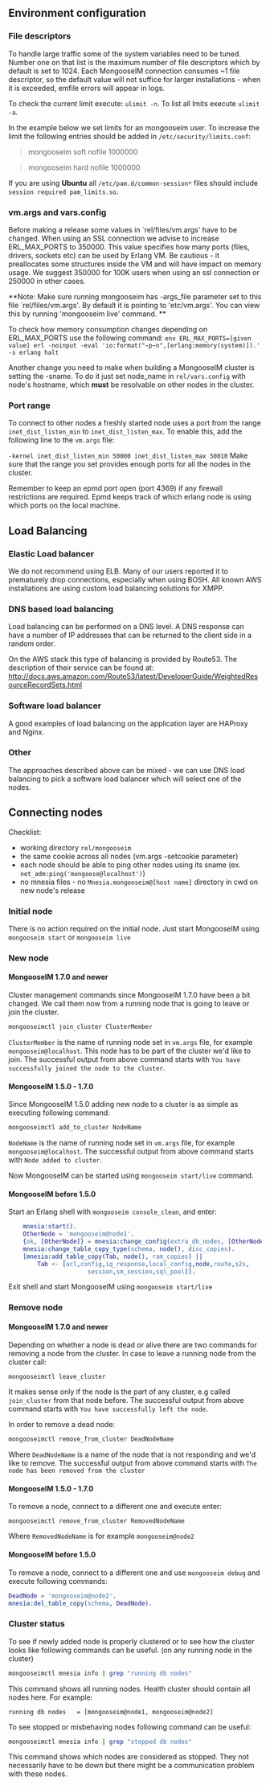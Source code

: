 Environment configuration
---

### File descriptors

To handle large traffic some of the system variables need to be tuned. Number one on that list is the maximum number of file descriptors which by default is set to 1024. Each MongooseIM connection consumes ~1 file descriptor, so the default value will not suffice for larger installations - when it is exceeded, emfile errors will appear in logs.

To check the current limit execute: `ulimit -n`.
To list all lmits execute `ulimit -a`.


In the example below we set limits for an mongooseim user. To increase the limit the following entries should be added in `/etc/security/limits.conf`:

> mongooseim   soft   nofile   1000000

> mongooseim   hard   nofile   1000000

If you are using **Ubuntu** all `/etc/pam.d/common-session*` files should include
`session required pam_limits.so`.


### vm.args and vars.config

Before making a release some values in `rel/files/vm.args' have to be changed. When using an SSL connection we advise to increase ERL_MAX_PORTS to 350000. This value
specifies how many ports (files, drivers, sockets etc) can be used by Erlang VM.
Be cautious - it preallocates some structures inside the VM and will have impact on memory usage. We suggest 350000 for 100K users when using an ssl connection or 250000 in other cases.

**Note: Make sure running mongooseim has -args_file parameter set to this file `rel/files/vm.args'. By default it is pointing to 'etc/vm.args'. You can view this by running 'mongooseim live' command. **
 
To check how memory consumption changes depending on ERL_MAX_PORTS use the following command:
`env ERL_MAX_PORTS=[given value] erl -noinput -eval 'io:format("~p~n",[erlang:memory(system)]).' -s erlang halt`

Another change you need to make when building a MongooseIM cluster is setting the -sname. To do it just set node_name in `rel/vars.config` with node's hostname, which **must** be resolvable on other nodes in the cluster.

### Port range

To connect to other nodes a freshly started node uses a port from the range `inet_dist_listen_min` to `inet_dist_listen_max`.
To enable this, add the following line to the `vm.args` file:

`-kernel inet_dist_listen_min 50000 inet_dist_listen_max 50010`
Make sure that the range you set provides enough ports for all the nodes in the cluster.

Remember to keep an epmd port open (port 4369) if any firewall restrictions are required.
Epmd keeps track of which erlang node is using which ports on the local machine.


Load Balancing
---

### Elastic Load balancer

We do not recommend using ELB. Many of our users reported it to prematurely drop connections, especially when using BOSH. All known AWS installations are using custom load balancing solutions for XMPP.

### DNS based load balancing

Load balancing can be performed on a DNS level. A DNS response can have a number of IP addresses that can be returned to the client side in a random order. 

On the AWS stack this type of balancing is provided by Route53. The description of their service can be found at:
http://docs.aws.amazon.com/Route53/latest/DeveloperGuide/WeightedResourceRecordSets.html

### Software load balancer

A good examples of load balancing on the application layer are HAProxy and Nginx. 

### Other
The approaches described above can be mixed - we can use DNS load balancing to pick a
software load balancer which will select one of the nodes.


Connecting nodes
---

Checklist:
- working directory `rel/mongooseim`
- the same cookie across all nodes (vm.args -setcookie parameter)
- each node should be able to ping other nodes using its sname
   (ex. `net_adm:ping('mongoose@localhost')`)
- no mnesia files - no `Mnesia.mongooseim@[host name]` directory in cwd on new node's release

### Initial node

There is no action required on the initial node. 
Just start MongooseIM using `mongooseim start` or `mongooseim live`

### New node

#### MongooseIM 1.7.0 and newer
Cluster management commands since MongooseIM 1.7.0 have been a bit changed. We call them now from a running node that is going
to leave or join the cluster.

```bash
mongooseimctl join_cluster ClusterMember
```

`ClusterMember` is the name of running node set in `vm.args` file, for example `mongooseim@localhost`. This node
has to be part of the cluster we'd like to join.
The successful output from above command starts with `You have successfully joined the node to the cluster`.

#### MongooseIM 1.5.0 - 1.7.0
Since MongooseIM 1.5.0 adding new node to a cluster is as simple as executing following command:

```bash
mongooseimctl add_to_cluster NodeName
```

`NodeName` is the name of running node set in `vm.args` file, for example `mongooseim@localhost`.
The successful output from above command starts with `Node added to cluster`. 

Now MongooseIM can be started using `mongooseim start/live` command.

#### MongooseIM before 1.5.0

Start an Erlang shell with `mongooseim console_clean`, and enter:

```erlang
    mnesia:start().
    OtherNode = 'mongooseim@node1'.
    {ok, [OtherNode]} = mnesia:change_config(extra_db_nodes, [OtherNode]),
    mnesia:change_table_copy_type(schema, node(), disc_copies).
    [mnesia:add_table_copy(Tab, node(), ram_copies) ||
        Tab <- [acl,config,iq_response,local_config,node,route,s2s,
                      session,sm_session,sql_pool]].

```

Exit shell and start MongooseIM using `mongooseim start/live`

### Remove node

#### MongooseIM 1.7.0 and newer

Depending on whether a node is dead or alive there are two commands for removing a node from the cluster.
In case to leave a running node from the cluster call:

```bash
mongooseimctl leave_cluster
```

It makes sense only if the node is the part of any cluster, e.g called `join_cluster` from that node before.
The successful output from above command starts with `You have successfully left the node`.

In order to remove a dead node:

```bash
mongooseimctl remove_from_cluster DeadNodeName
```
Where `DeadNodeName` is a name of the node that is not responding and we'd like to remove.
The successful output from above command starts with `The node has been removed from the cluster`

#### MongooseIM 1.5.0 - 1.7.0

To remove a node, connect to a different one and execute enter:

    mongooseimctl remove_from_cluster RemovedNodeName

Where `RemovedNodeName` is for example `mongooseim@node2`

#### MongooseIM before 1.5.0

To remove a node, connect to a different one and use `mongooseim debug` and execute following commands:

```erlang
DeadNode = 'mongooseim@node2'.
mnesia:del_table_copy(schema, DeadNode).
```

### Cluster status

To see if newly added node is properly clustered or to see how the cluster looks like following commands can be useful. (on any running node in the cluster)

```bash
mongooseimctl mnesia info | grep "running db nodes"
```

This command shows all running nodes. Health cluster should contain all nodes here. For example:

    running db nodes   = [mongooseim@node1, mongooseim@node2]

To see stopped or misbehaving nodes following command can be useful:

```bash
mongooseimctl mnesia info | grep "stopped db nodes"
```

This command shows which nodes are considered as stopped. They not necessarily have to be down but there might be a communication problem with these nodes.